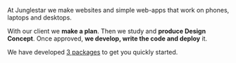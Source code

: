 At Junglestar we make websites and simple web-apps that work on phones, laptops and desktops.

With our client we **make a plan**. Then we study and **produce Design Concept**. Once approved, **we develop, write the code and deploy** it.

We have developed [3 packages](/offer/) to get you quickly started.
